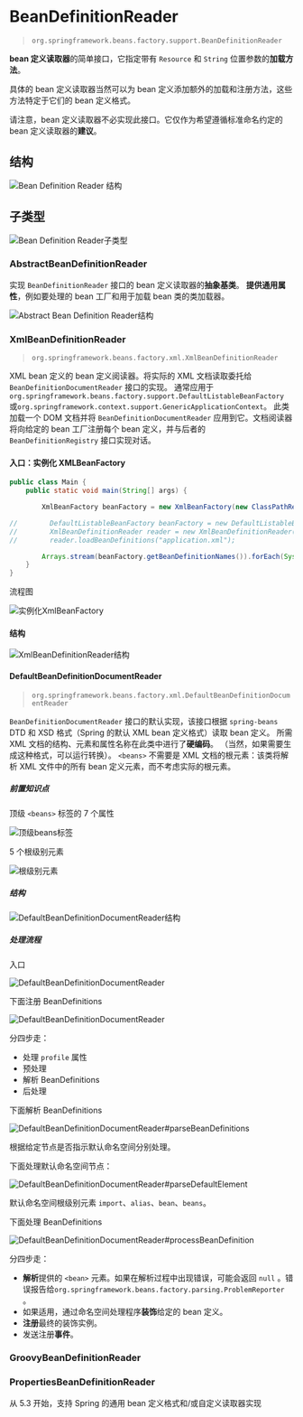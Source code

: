 # BeanDefinitionReader

> `org.springframework.beans.factory.support.BeanDefinitionReader`

**bean 定义读取器**的简单接口，它指定带有 `Resource` 和 `String` 位置参数的**加载方法**。

具体的 bean 定义读取器当然可以为 bean 定义添加额外的加载和注册方法，这些方法特定于它们的 bean 定义格式。

请注意，bean 定义读取器不必实现此接口。它仅作为希望遵循标准命名约定的 bean 定义读取器的**建议**。

## 结构

![Bean Definition Reader 结构](images\BeanDefinitionReader结构.png)

## 子类型

![Bean Definition Reader子类型](images\BeanDefinitionReader子类型.png)

### AbstractBeanDefinitionReader

实现 `BeanDefinitionReader` 接口的 bean 定义读取器的**抽象基类**。
**提供通用属性**，例如要处理的 bean 工厂和用于加载 bean 类的类加载器。

![Abstract Bean Definition Reader结构](images\AbstractBeanDefinitionReader结构.png)

### XmlBeanDefinitionReader

> `org.springframework.beans.factory.xml.XmlBeanDefinitionReader`

XML bean 定义的 bean 定义阅读器。将实际的 XML 文档读取委托给 `BeanDefinitionDocumentReader` 接口的实现。
通常应用于 `org.springframework.beans.factory.support.DefaultListableBeanFactory` 或`org.springframework.context.support.GenericApplicationContext`。
此类加载一个 DOM 文档并将 `BeanDefinitionDocumentReader` 应用到它。文档阅读器将向给定的 bean 工厂注册每个 bean 定义，并与后者的 `BeanDefinitionRegistry` 接口实现对话。

#### 入口：实例化 XMLBeanFactory

``` java
public class Main {
    public static void main(String[] args) {

        XmlBeanFactory beanFactory = new XmlBeanFactory(new ClassPathResource("application.xml"));

//        DefaultListableBeanFactory beanFactory = new DefaultListableBeanFactory();
//        XmlBeanDefinitionReader reader = new XmlBeanDefinitionReader(beanFactory);
//        reader.loadBeanDefinitions("application.xml");

        Arrays.stream(beanFactory.getBeanDefinitionNames()).forEach(System.out::println);
    }
}
```

流程图

![实例化XmlBeanFactory](images\实例化XmlBeanFactory.png)

#### 结构

![XmlBeanDefinitionReader结构](images\XmlBeanDefinitionReader结构.png)



#### DefaultBeanDefinitionDocumentReader

> `org.springframework.beans.factory.xml.DefaultBeanDefinitionDocumentReader`

`BeanDefinitionDocumentReader` 接口的默认实现，该接口根据 `spring-beans` DTD 和 XSD 格式（Spring 的默认 XML bean 定义格式）读取 bean 定义。
所需 XML 文档的结构、元素和属性名称在此类中进行了**硬编码**。 （当然，如果需要生成这种格式，可以运行转换）。 `<beans>` 不需要是 XML 文档的根元素：该类将解析 XML 文件中的所有 bean 定义元素，而不考虑实际的根元素。

##### 前置知识点

顶级 `<beans>` 标签的 7 个属性

![顶级beans标签](images\顶级beans标签.png)

5 个根级别元素

![根级别元素](images\根级别元素.png)

##### 结构

![DefaultBeanDefinitionDocumentReader结构](images\DefaultBeanDefinitionDocumentReader结构.png)

##### 处理流程

入口

![DefaultBeanDefinitionDocumentReader](images\DefaultBeanDefinitionDocumentReader#registerBeanDefinitions.png)

下面注册 BeanDefinitions

![DefaultBeanDefinitionDocumentReader](images\DefaultBeanDefinitionDocumentReader#doRegisterBeanDefinitions.png)

分四步走：

* 处理 `profile` 属性
* 预处理
* 解析 BeanDefinitions
* 后处理

下面解析 BeanDefinitions

![DefaultBeanDefinitionDocumentReader#parseBeanDefinitions](images\DefaultBeanDefinitionDocumentReader#parseBeanDefinitions.png)

根据给定节点是否指示默认命名空间分别处理。

下面处理默认命名空间节点：

![DefaultBeanDefinitionDocumentReader#parseDefaultElement](images\DefaultBeanDefinitionDocumentReader#parseDefaultElement.png)

默认命名空间根级别元素 `import`、`alias`、`bean`、`beans`。

下面处理 BeanDefinitions

![DefaultBeanDefinitionDocumentReader#processBeanDefinition](images\DefaultBeanDefinitionDocumentReader#processBeanDefinition.png)

分四步走：

* **解析**提供的 `<bean>` 元素。如果在解析过程中出现错误，可能会返回 `null` 。错误报告给`org.springframework.beans.factory.parsing.ProblemReporter` 。
* 如果适用，通过命名空间处理程序**装饰**给定的 bean 定义。
* **注册**最终的装饰实例。
* 发送注册**事件**。

### GroovyBeanDefinitionReader

### PropertiesBeanDefinitionReader

从 5.3 开始，支持 Spring 的通用 bean 定义格式和/或自定义读取器实现